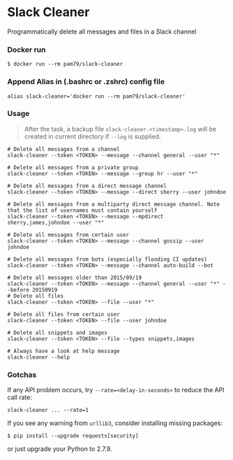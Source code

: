 # Slack Cleaner

Programmatically delete all messages and files in a Slack channel

### Docker run

```shell
$ docker run --rm pam79/slack-cleaner
```

### Append Alias in (.bashrc or .zshrc) config file

```shell
alias slack-cleaner='docker run --rm pam79/slack-cleaner'
```

### Usage

>After the task, a backup file `slack-cleaner.<timestamp>.log` will be created in current directory if `--log` is supplied.

```shell
# Delete all messages from a channel
slack-cleaner --token <TOKEN> --message --channel general --user "*" 

# Delete all messages from a private group 
slack-cleaner --token <TOKEN> --message --group hr --user "*" 

# Delete all messages from a direct message channel 
slack-cleaner --token <TOKEN> --message --direct sherry --user johndoe 

# Delete all messages from a multiparty direct message channel. Note that the list of usernames must contain yourself 
slack-cleaner --token <TOKEN> --message --mpdirect sherry,james,johndoe --user "*" 

# Delete all messages from certain user 
slack-cleaner --token <TOKEN> --message --channel gossip --user johndoe 

# Delete all messages from bots (especially flooding CI updates) 
slack-cleaner --token <TOKEN> --message --channel auto-build --bot 

# Delete all messages older than 2015/09/19 
slack-cleaner --token <TOKEN> --message --channel general --user "*" --before 20150919 
# Delete all files 
slack-cleaner --token <TOKEN> --file --user "*" 

# Delete all files from certain user 
slack-cleaner --token <TOKEN> --file --user johndoe

# Delete all snippets and images
slack-cleaner --token <TOKEN> --file --types snippets,images

# Always have a look at help message 
slack-cleaner --help
```
### Gotchas

If any API problem occurs, try `--rate=<delay-in-seconds>` to reduce the API call rate:

```shell
slack-cleaner ... --rate=1
```

If you see any warning from `urllib3`, consider installing missing packages:

```shell
$ pip install --upgrade requests[security]
```

or just upgrade your Python to 2.7.9.

